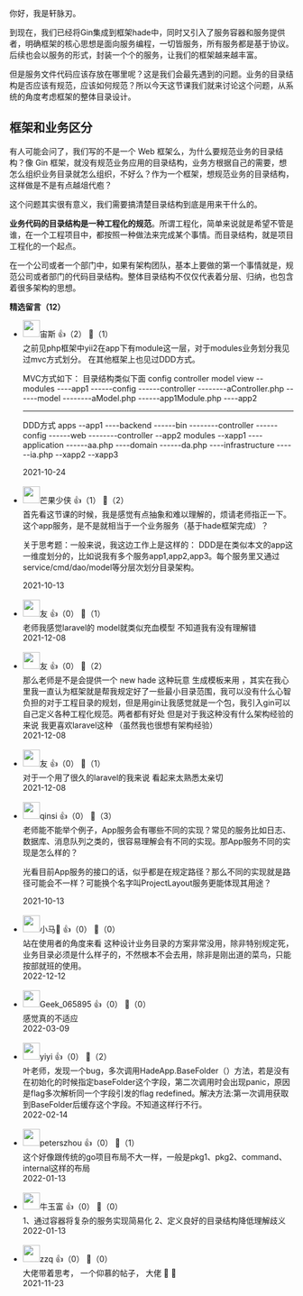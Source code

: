 你好，我是轩脉刃。

到现在，我们已经将Gin集成到框架hade中，同时又引入了服务容器和服务提供者，明确框架的核心思想是面向服务编程，一切皆服务，所有服务都是基于协议。后续也会以服务的形式，封装一个个的服务，让我们的框架越来越丰富。

但是服务文件代码应该存放在哪里呢？这是我们会最先遇到的问题。业务的目录结构是否应该有规范，应该如何规范？所以今天这节课我们就来讨论这个问题，从系统的角度考虑框架的整体目录设计。

## 框架和业务区分

有人可能会问了，我们写的不是一个 Web 框架么，为什么要规范业务的目录结构？像 Gin 框架，就没有规范业务应用的目录结构，业务方根据自己的需要，想怎么组织业务目录就怎么组织，不好么？作为一个框架，想规范业务的目录结构，这样做是不是有点越俎代庖？

这个问题其实很有意义，我们需要搞清楚目录结构到底是用来干什么的。

**业务代码的目录结构是一种工程化的规范**。所谓工程化，简单来说就是希望不管是谁，在一个工程项目中，都按照一种做法来完成某个事情。而目录结构，就是项目工程化的一个起点。

在一个公司或者一个部门中，如果有架构团队，基本上要做的第一个事情就是，规范公司或者部门的代码目录结构。整体目录结构不仅仅代表着分层、归纳，也包含着很多架构的思想。
<div><strong>精选留言（12）</strong></div><ul>
<li><img src="https://static001.geekbang.org/account/avatar/00/1f/26/34/891dd45b.jpg" width="30px"><span>宙斯</span> 👍（2） 💬（1）<div>之前见php框架中yii2在app下有module这一层，对于modules业务划分我见过mvc方式划分。
在其他框架上也见过DDD方式。

MVC方式如下：
目录结构类似下面
config
controller
model
view
--modules
----app1
------config
------controller
--------aController.php
------model
--------aModel.php
------app1Module.php
----app2

--------------------------
DDD方式
apps
--app1
----backend
------bin
--------controller
------config
------web
--------controller
--app2
modules
--xapp1
----application
------aa.php
----domain
------da.php
----infrastructure
------ia.php
--xapp2
--xapp3</div>2021-10-24</li><br/><li><img src="https://static001.geekbang.org/account/avatar/00/14/9a/0f/da7ed75a.jpg" width="30px"><span>芒果少侠</span> 👍（1） 💬（2）<div>首先看这节课的时候，我是感觉有点抽象和难以理解的，烦请老师指正一下。这个app服务，是不是就相当于一个业务服务（基于hade框架完成）？

关于思考题：一般来说，我这边工作上是这样的：
DDD是在类似本文的app这一维度划分的，比如说我有多个服务app1,app2,app3。每个服务里又通过service&#47;cmd&#47;dao&#47;model等分层次划分目录架构。</div>2021-10-13</li><br/><li><img src="https://static001.geekbang.org/account/avatar/00/26/b5/74/cd80b9f4.jpg" width="30px"><span>友</span> 👍（0） 💬（1）<div>老师我感觉laravel的 model就类似充血模型 不知道我有没有理解错</div>2021-12-08</li><br/><li><img src="https://static001.geekbang.org/account/avatar/00/26/b5/74/cd80b9f4.jpg" width="30px"><span>友</span> 👍（0） 💬（2）<div>那么老师是不是会提供一个 new hade 这种玩意 生成模板来用 ，其实在我心里我一直认为框架就是帮我规定好了一些最小目录范围，我可以没有什么心智负担的对于工程目录的规划，但是用gin让我感觉就是一个包，我引入gin可以自己定义各种工程化规范。两者都有好处 但是对于我这种没有什么架构经验的来说 我更喜欢laravel这种 （虽然我也很想有架构经验）</div>2021-12-08</li><br/><li><img src="https://static001.geekbang.org/account/avatar/00/26/b5/74/cd80b9f4.jpg" width="30px"><span>友</span> 👍（0） 💬（1）<div>对于一个用了很久的laravel的我来说 看起来太熟悉太亲切</div>2021-12-08</li><br/><li><img src="https://static001.geekbang.org/account/avatar/00/19/70/67/0c1359c2.jpg" width="30px"><span>qinsi</span> 👍（0） 💬（3）<div>老师能不能举个例子，App服务会有哪些不同的实现？常见的服务比如日志、数据库、消息队列之类的，很容易理解会有不同的实现。那App服务不同的实现是怎么样的？

光看目前App服务的接口的话，似乎都是在规定路径？那么不同的实现就是路径可能会不一样？可能换个名字叫ProjectLayout服务更能体现其用途？</div>2021-10-13</li><br/><li><img src="https://static001.geekbang.org/account/avatar/00/10/e6/54/86056001.jpg" width="30px"><span>小马🐎</span> 👍（0） 💬（0）<div>站在使用者的角度来看 这种设计业务目录的方案非常没用，除非特别规定死，业务目录必须是什么样子的，不然根本不会去用，除非是刚出道的菜鸟，只能按部就班的使用。</div>2022-12-12</li><br/><li><img src="https://thirdwx.qlogo.cn/mmopen/vi_32/rxz5aKicRkvqWmt6c6c7eayHvh577uibBTVQzcJKwSTqI9FaxZSRlx7NRVw4atWpqER8ncA5jErQb3wb4cPzZxlA/132" width="30px"><span>Geek_065895</span> 👍（0） 💬（0）<div>感觉真的不适应</div>2022-03-09</li><br/><li><img src="https://static001.geekbang.org/account/avatar/00/2a/eb/e4/75f0c49c.jpg" width="30px"><span>yiyi</span> 👍（0） 💬（2）<div>叶老师，发现一个bug，多次调用HadeApp.BaseFolder（）方法，若是没有在初始化的时候指定baseFolder这个字段，第二次调用时会出现panic，原因是flag多次解析同一个字段引发的flag redefined。解决方法:第一次调用获取到BaseFolder后缓存这个字段。不知道这样行不行。</div>2022-02-14</li><br/><li><img src="https://static001.geekbang.org/account/avatar/00/13/6a/9d/65bc01f9.jpg" width="30px"><span>peterszhou</span> 👍（0） 💬（1）<div>这个好像跟传统的go项目布局不大一样，一般是pkg1、pkg2、command、internal这样的布局</div>2022-01-13</li><br/><li><img src="https://static001.geekbang.org/account/avatar/00/12/cb/07/482b7155.jpg" width="30px"><span>牛玉富</span> 👍（0） 💬（0）<div>1、通过容器将复杂的服务实现简易化
2、定义良好的目录结构降低理解歧义</div>2022-01-13</li><br/><li><img src="https://static001.geekbang.org/account/avatar/00/12/d6/98/e2d8f2a9.jpg" width="30px"><span>zzq</span> 👍（0） 💬（0）<div>大佬带着思考， 一个仰慕的帖子， 大佬 🐂 🍺</div>2021-11-23</li><br/>
</ul>